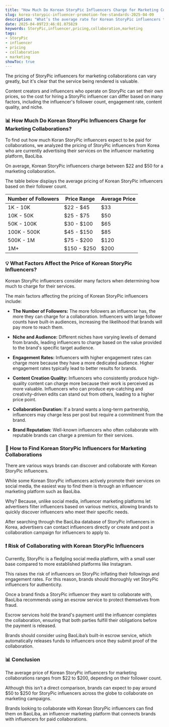 ```yaml
---
title: "How Much Do Korean StoryPic Influencers Charge for Marketing Collaborations?"
slug: korea-storypic-influencer-promotion-fee-standards-2025-04-09
description: "What’s the average rate for Korean StoryPic influencers to collaborate on marketing campaigns?"
date: 2025-04-09T23:46:01.075829
keywords: StoryPic,influencer,pricing,collaboration,marketing
tags:
- StoryPic
- influencer
- pricing
- collaboration
- marketing
showToc: true
---
```


The pricing of StoryPic influencers for marketing collaborations can vary greatly, but it's clear that the service being rendered is valuable. 

Content creators and influencers who operate on StoryPic can set their own prices, so the cost for hiring a StoryPic influencer can differ based on many factors, including the influencer's follower count, engagement rate, content quality, and niche.

### 📊 How Much Do Korean StoryPic Influencers Charge for Marketing Collaborations?

To find out how much Koran StoryPic influencers expect to be paid for collaborations, we analyzed the pricing of StoryPic influencers from Korea who are currently advertising their services on the influencer marketing platform, BaoLiba.

On average, Korean StoryPic influencers charge between $22 and $50 for a marketing collaboration.

The table below displays the average pricing of Korean StoryPic influencers based on their follower count.

| Number of Followers   | Price Range   | Average Price |
|-----------------------|---------------|---------------|
| 1K - 10K              | $22 - $45     | $33           |
| 10K - 50K             | $25 - $75     | $50           |
| 50K - 100K            | $30 - $100    | $65           |
| 100K - 500K           | $45 - $150    | $85           |
| 500K - 1M             | $75 - $200    | $120          |
| 1M+                   | $150 - $250   | $200          |

### 💡 What Factors Affect the Price of Korean StoryPic Influencers?

Korean StoryPic influencers consider many factors when determining how much to charge for their services. 

The main factors affecting the pricing of Korean StoryPic influencers include:

- **The Number of Followers:** The more followers an influencer has, the more they can charge for a collaboration. Influencers with large follower counts have built-in audiences, increasing the likelihood that brands will pay more to reach them.

- **Niche and Audience:** Different niches have varying levels of demand from brands, leading influencers to charge based on the value provided to the brand's specific target audience.

- **Engagement Rates:** Influencers with higher engagement rates can charge more because they have a more dedicated audience. Higher engagement rates typically lead to better results for brands.

- **Content Creation Quality:** Influencers who consistently produce high-quality content can charge more because their work is perceived as more valuable. Influencers who can produce eye-catching and creativity-driven edits can stand out from others, leading to a higher price point.

- **Collaboration Duration:** If a brand wants a long-term partnership, influencers may charge less per post but require a commitment from the brand.

- **Brand Reputation:** Well-known influencers who often collaborate with reputable brands can charge a premium for their services.

### 📢 How to Find Korean StoryPic Influencers for Marketing Collaborations

There are various ways brands can discover and collaborate with Korean StoryPic influencers. 

While some Korean StoryPic influencers actively promote their services on social media, the easiest way to find them is through an influencer marketing platform such as BaoLiba. 

Why? Because, unlike social media, influencer marketing platforms let advertisers filter influencers based on various metrics, allowing brands to quickly discover influencers who meet their specific needs.

After searching through the BaoLiba database of StoryPic influencers in Korea, advertisers can contact influencers directly or create and post a collaboration campaign for influencers to apply to.

### ❗ Risk of Collaborating with Korean StoryPic Influencers

Currently, StoryPic is a fledgling social media platform, with a small user base compared to more established platforms like Instagram. 

This raises the risk of influencers on StoryPic inflating their followings and engagement rates. For this reason, brands should thoroughly vet StoryPic influencers for authenticity.

Once a brand finds a StoryPic influencer they want to collaborate with, BaoLiba recommends using an escrow service to protect themselves from fraud. 

Escrow services hold the brand's payment until the influencer completes the collaboration, ensuring that both parties fulfill their obligations before the payment is released. 

Brands should consider using BaoLiba’s built-in escrow service, which automatically releases funds to influencers once they submit proof of the collaboration.

### 📊 Conclusion 

The average price of Korean StoryPic influencers for marketing collaborations ranges from $22 to $200, depending on their follower count. 

Although this isn’t a direct comparison, brands can expect to pay around $50 to $250 for StoryPic influencers across the globe to collaborate on marketing campaigns.

Brands looking to collaborate with Korean StoryPic influencers can find them on BaoLiba, an influencer marketing platform that connects brands with influencers for paid collaborations.